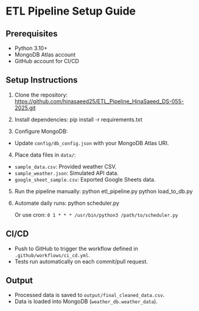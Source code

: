 # ETL Pipeline Setup Guide

## Prerequisites
- Python 3.10+
- MongoDB Atlas account
- GitHub account for CI/CD

## Setup Instructions
1. Clone the repository:
https://github.com/hinasaeed25/ETL_Pipeline_HinaSaeed_DS-055-2025.git


2. Install dependencies:
   pip install -r requirements.txt

3. Configure MongoDB:
- Update `config/db_config.json` with your MongoDB Atlas URI.
  
4. Place data files in `data/`:
- `sample_data.csv`: Provided weather CSV.
- `sample_weather.json`: Simulated API data.
- `google_sheet_sample.csv`: Exported Google Sheets data.
  
5. Run the pipeline manually:
  python etl_pipeline.py
  python load_to_db.py
6. Automate daily runs:
   python scheduler.py

   Or use cron: `0 1 * * * /usr/bin/python3 /path/to/scheduler.py`

## CI/CD
- Push to GitHub to trigger the workflow defined in `.github/workflows/ci_cd.yml`.
- Tests run automatically on each commit/pull request.

## Output
- Processed data is saved to `output/final_cleaned_data.csv`.
- Data is loaded into MongoDB (`weather_db.weather_data`).
